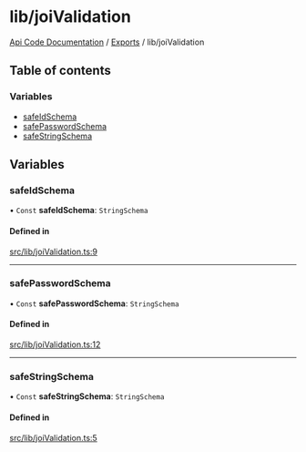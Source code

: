 # lib/joiValidation
 
[Api Code Documentation](../README.md) / [Exports](../modules.md) / lib/joiValidation

## Table of contents

### Variables

- [safeIdSchema](lib_joiValidation.md#safeidschema)
- [safePasswordSchema](lib_joiValidation.md#safepasswordschema)
- [safeStringSchema](lib_joiValidation.md#safestringschema)

## Variables

### safeIdSchema

• `Const` **safeIdSchema**: `StringSchema`

#### Defined in

[src/lib/joiValidation.ts:9](https://github.com/openkfw/TruBudget/blob/b9aaff0/api/src/lib/joiValidation.ts#L9)

___

### safePasswordSchema

• `Const` **safePasswordSchema**: `StringSchema`

#### Defined in

[src/lib/joiValidation.ts:12](https://github.com/openkfw/TruBudget/blob/b9aaff0/api/src/lib/joiValidation.ts#L12)

___

### safeStringSchema

• `Const` **safeStringSchema**: `StringSchema`

#### Defined in

[src/lib/joiValidation.ts:5](https://github.com/openkfw/TruBudget/blob/b9aaff0/api/src/lib/joiValidation.ts#L5)
